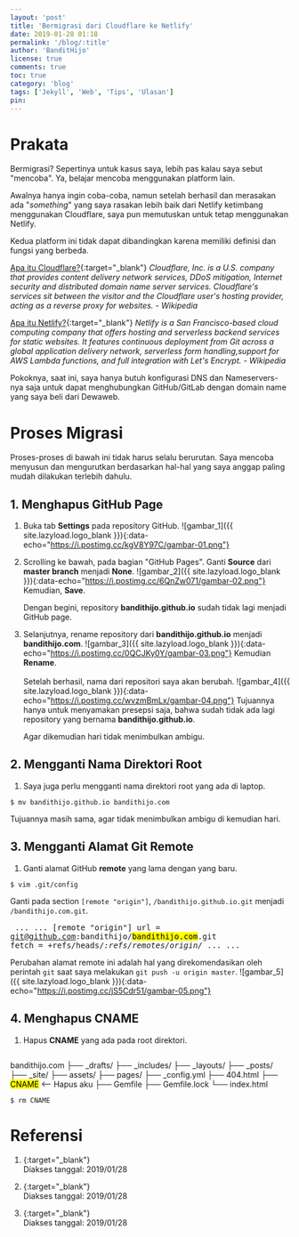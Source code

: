 ```yaml
---
layout: 'post'
title: 'Bermigrasi dari Cloudflare ke Netlify'
date: 2019-01-28 01:18
permalink: '/blog/:title'
author: 'BanditHijo'
license: true
comments: true
toc: true
category: 'blog'
tags: ['Jekyll', 'Web', 'Tips', 'Ulasan']
pin:
---
```


<!-- BANNER OF THE POST -->
<!-- <img class="post&#45;body&#45;img" src="{{ site.lazyload.logo_blank_banner }}" data&#45;echo="#" alt="banner"> -->

# Prakata

Bermigrasi? Sepertinya untuk kasus saya, lebih pas kalau saya sebut "mencoba". Ya, belajar mencoba menggunakan platform lain.

Awalnya hanya ingin coba-coba, namun setelah berhasil dan merasakan ada "*something*" yang saya rasakan lebih baik dari Netlify ketimbang menggunakan Cloudflare, saya pun memutuskan untuk tetap menggunakan Netlify.

Kedua platform ini tidak dapat dibandingkan karena memiliki definisi dan fungsi yang berbeda.

[Apa itu Cloudflare?](https://www.cloudflare.com/){:target="_blank"}
<span style="font-size:14px;"><i>Cloudflare, Inc. is a U.S. company that provides content delivery network services, DDoS mitigation, Internet security and distributed domain name server services. Cloudflare's services sit between the visitor and the Cloudflare user's hosting provider, acting as a reverse proxy for websites. - Wikipedia</i></span>

[Apa itu Netlify?](https://www.netlify.com/){:target="_blank"}
<span style="font-size:14px;"><i>Netlify is a San Francisco-based cloud computing company that offers hosting and serverless backend services for static websites. It features continuous deployment from Git across a global application delivery network, serverless form handling,support for AWS Lambda functions, and full integration with Let's Encrypt. - Wikipedia</i></span>

Pokoknya, saat ini, saya hanya butuh konfigurasi DNS dan Nameservers-nya saja untuk dapat menghubungkan GitHub/GitLab dengan domain name yang saya beli dari Dewaweb.

# Proses Migrasi

Proses-proses di bawah ini tidak harus selalu berurutan. Saya mencoba menyusun dan mengurutkan berdasarkan hal-hal yang saya anggap paling mudah dilakukan terlebih dahulu.

## 1. Menghapus GitHub Page

1. Buka tab **Settings** pada repository GitHub.
![gambar_1]({{ site.lazyload.logo_blank }}){:data-echo="https://i.postimg.cc/kgV8Y97C/gambar-01.png"}
2. Scrolling ke bawah, pada bagian "GitHub Pages". Ganti **Source** dari **master branch** menjadi **None**.
![gambar_2]({{ site.lazyload.logo_blank }}){:data-echo="https://i.postimg.cc/6QnZw071/gambar-02.png"}
Kemudian, **Save**.

    Dengan begini, repository **bandithijo.github.io** sudah tidak lagi menjadi GitHub page.
3. Selanjutnya, rename repository dari **bandithijo.github.io** menjadi **bandithijo.com**.
![gambar_3]({{ site.lazyload.logo_blank }}){:data-echo="https://i.postimg.cc/0QCJKy0Y/gambar-03.png"}
Kemudian **Rename**.
<br><br>
Setelah berhasil, nama dari repositori saya akan berubah.
![gambar_4]({{ site.lazyload.logo_blank }}){:data-echo="https://i.postimg.cc/wvzmBmLx/gambar-04.png"}
Tujuannya hanya untuk menyamakan presepsi saja, bahwa sudah tidak ada lagi repository yang bernama **bandithijo.github.io**.

    Agar dikemudian hari tidak menimbulkan ambigu.

## 2. Mengganti Nama Direktori Root

1. Saya juga perlu mengganti nama direktori root yang ada di laptop.
```
$ mv bandithijo.github.io bandithijo.com
```
Tujuannya masih sama, agar tidak menimbulkan ambigu di kemudian hari.

## 3. Mengganti Alamat Git Remote

1. Ganti alamat GitHub **remote** yang lama dengan yang baru.
```
$ vim .git/config
```
Ganti pada section `[remote "origin"]`, `/bandithijo.github.io.git` menjadi `/bandithijo.com.git`.
    <pre>
...
...
[remote "origin"]
    url = git@github.com:bandithijo/<mark>bandithijo.com</mark>.git
	fetch = +refs/heads/*:refs/remotes/origin/*
...
...</pre>
Perubahan alamat remote ini adalah hal yang direkomendasikan oleh perintah `git` saat saya melakukan `git push -u origin master`.
![gambar_5]({{ site.lazyload.logo_blank }}){:data-echo="https://i.postimg.cc/jS5Cdr51/gambar-05.png"}

## 4. Menghapus CNAME

1. Hapus **CNAME** yang ada pada root direktori.
    <pre>
bandithijo.com
├── _drafts/
├── _includes/
├── _layouts/
├── _posts/
├── _site/
├── assets/
├── pages/
├── _config.yml
├── 404.html
├── <mark>CNAME</mark>  <-- Hapus aku
├── Gemfile
├── Gemfile.lock
└── index.html</pre>
```
$ rm CNAME
```





# Referensi

1. [](){:target="_blank"}
<br>Diakses tanggal: 2019/01/28

2. [](){:target="_blank"}
<br>Diakses tanggal: 2019/01/28

3. [](){:target="_blank"}
<br>Diakses tanggal: 2019/01/28


